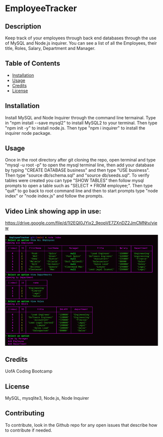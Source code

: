 # EmployeeTracker

## Description 
Keep track of your employees through back end databases through the use of MySQL and Node.js inquirer. You can see a list of all the Employees, their title, Roles, Salary, Department and Manager. 

## Table of Contents 
* [Installation](#installation)
* [Usage](#usage)
* [Credits](#credits)
* [License](#license)

## Installation 
Install MySQL and Node Inquirer through the command line termainal. Type in "npm install --save mysql2" to install MySQL2 to your terminal. Then type "npm init -y" to install node.js. Then type "npm i inquirer" to install the inquirer node package. 

## Usage 
Once in the root directory after git cloning the repo, open terminal and type "mysql -u root -p" to open the mysql terminal line, then add your database by typing "CREATE DATABASE business" and then type "USE business". Then type "source db/schema.sql" and "source db/seeds.sql". To verify tables were created you can type "SHOW TABLES" then follow mysql prompts to open a table such as "SELECT * FROM employee;". Then type "quit" to go back to root command line and then to start prompts type "node index" or "node index.js" and follow the prompts. 

## Video Link showing app in use:

https://drive.google.com/file/d/1l2EQI0JYix2_9eopVE7ZXnDZ2JmCMNtv/view

![picture](./employeetracker.png)
    
## Credits 
UofA Coding Bootcamp

## License 
MySQL, mysqlite3, Node.js, Node Inquirer 

## Contributing 
To contribute, look in the Github repo for any open issues that describe how to contribute if needed.



